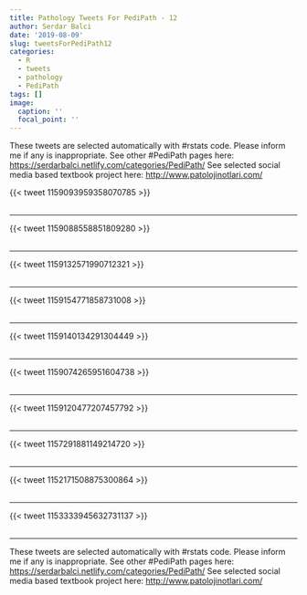 ```yaml
---
title: Pathology Tweets For PediPath - 12
author: Serdar Balci
date: '2019-08-09'
slug: tweetsForPediPath12
categories:
  - R
  - tweets
  - pathology
  - PediPath
tags: []
image:
  caption: ''
  focal_point: ''
---
```



These tweets are selected automatically with #rstats code. Please inform me if any is inappropriate.
See other #PediPath pages here: https://serdarbalci.netlify.com/categories/PediPath/ 
See selected social media based textbook project here: http://www.patolojinotlari.com/

{{< tweet 1159093959358070785 >}}
<br>
<br>
<hr>
{{< tweet 1159088558851809280 >}}
<br>
<br>
<hr>
{{< tweet 1159132571990712321 >}}
<br>
<br>
<hr>
{{< tweet 1159154771858731008 >}}
<br>
<br>
<hr>
{{< tweet 1159140134291304449 >}}
<br>
<br>
<hr>
{{< tweet 1159074265951604738 >}}
<br>
<br>
<hr>
{{< tweet 1159120477207457792 >}}
<br>
<br>
<hr>
{{< tweet 1157291881149214720 >}}
<br>
<br>
<hr>
{{< tweet 1152171508875300864 >}}
<br>
<br>
<hr>
{{< tweet 1153333945632731137 >}}
<br>
<br>
<hr>


These tweets are selected automatically with #rstats code. Please inform me if any is inappropriate.
See other #PediPath pages here: https://serdarbalci.netlify.com/categories/PediPath/ 
See selected social media based textbook project here: http://www.patolojinotlari.com/
